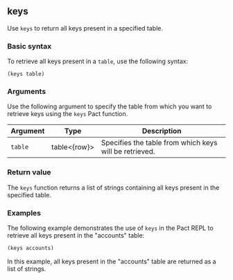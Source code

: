 ## keys

Use `keys` to return all keys present in a specified table.

### Basic syntax

To retrieve all keys present in a `table`, use the following syntax:

`(keys table)`

### Arguments

Use the following argument to specify the table from which you want to retrieve keys using the `keys` Pact function.

| Argument | Type | Description |
| --- | --- | --- |
| `table` | table<{row}> | Specifies the table from which keys will be retrieved. |

### Return value

The `keys` function returns a list of strings containing all keys present in the specified table.

### Examples

The following example demonstrates the use of `keys` in the Pact REPL to retrieve all keys present in the "accounts" table:

```lisp
(keys accounts)
```

In this example, all keys present in the "accounts" table are returned as a list of strings.
